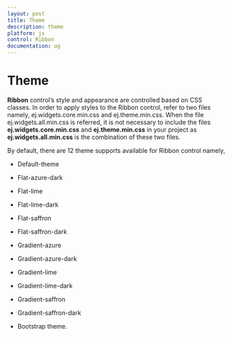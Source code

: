 ```yaml
---
layout: post
title: Theme
description: theme
platform: js
control: Ribbon
documentation: ug
---
```


# Theme

**Ribbon** control’s style and appearance are controlled based on CSS classes. In order to apply styles to the Ribbon control, refer to two files namely, ej.widgets.core.min.css and ej.theme.min.css. When the file ej.widgets.all.min.css is referred, it is not necessary to include the files **ej.widgets.core.min.css** and **ej.theme.min.css** in your project as **ej.widgets.all.min.css** is the combination of these two files. 

By default, there are 12 theme supports available for Ribbon control namely,   

* Default-theme

* Flat-azure-dark

* Flat-lime

* Flat-lime-dark

* Flat-saffron

* Flat-saffron-dark

* Gradient-azure

* Gradient-azure-dark

* Gradient-lime

* Gradient-lime-dark

* Gradient-saffron

* Gradient-saffron-dark

* Bootstrap theme.



